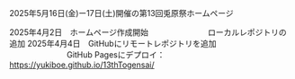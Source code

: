 2025年5月16日(金)ー17日(土)開催の第13回兎原祭ホームページ

2025年4月2日　ホームページ作成開始
　　　　　　　 ローカルレポジトリの追加
2025年4月4日　GitHubにリモートレポジトリを追加
　　　　　　　 GitHub Pagesにデプロイ：https://yukiboe.github.io/13thTogensai/